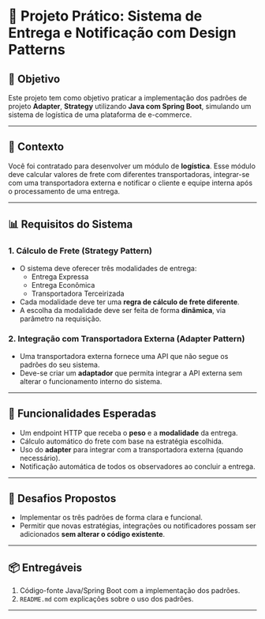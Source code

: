 # 📘 Projeto Prático: Sistema de Entrega e Notificação com Design Patterns

## 🌟 Objetivo
Este projeto tem como objetivo praticar a implementação dos padrões de projeto **Adapter**, **Strategy** utilizando **Java com Spring Boot**, simulando um sistema de logística de uma plataforma de e-commerce.

---

## 📖 Contexto
Você foi contratado para desenvolver um módulo de **logística**. Esse módulo deve calcular valores de frete com diferentes transportadoras, integrar-se com uma transportadora externa e notificar o cliente e equipe interna após o processamento de uma entrega.

---

## 📊 Requisitos do Sistema

### 1. Cálculo de Frete (**Strategy Pattern**)
- O sistema deve oferecer três modalidades de entrega:
  - Entrega Expressa
  - Entrega Econômica
  - Transportadora Terceirizada
- Cada modalidade deve ter uma **regra de cálculo de frete diferente**.
- A escolha da modalidade deve ser feita de forma **dinâmica**, via parâmetro na requisição.

### 2. Integração com Transportadora Externa (**Adapter Pattern**)
- Uma transportadora externa fornece uma API que não segue os padrões do seu sistema.
- Deve-se criar um **adaptador** que permita integrar a API externa sem alterar o funcionamento interno do sistema.

---

## 🚀 Funcionalidades Esperadas
- Um endpoint HTTP que receba o **peso** e a **modalidade** da entrega.
- Cálculo automático do frete com base na estratégia escolhida.
- Uso do **adapter** para integrar com a transportadora externa (quando necessário).
- Notificação automática de todos os observadores ao concluir a entrega.

---

## 🧠 Desafios Propostos
- Implementar os três padrões de forma clara e funcional.
- Permitir que novas estratégias, integrações ou notificadores possam ser adicionados **sem alterar o código existente**.

---

## 📦 Entregáveis
1. Código-fonte Java/Spring Boot com a implementação dos padrões.
2. `README.md` com explicações sobre o uso dos padrões.

---


